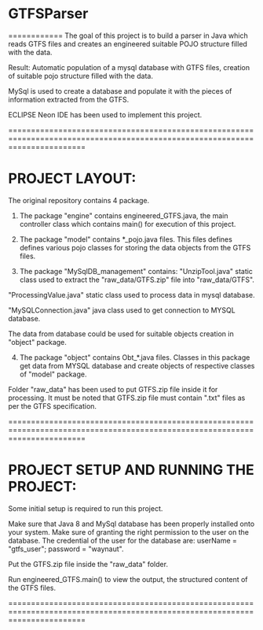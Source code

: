 # GTFSParser
============
The goal of this project is to build a parser in Java which reads GTFS files and creates an engineered suitable POJO structure filled with the data.

Result: Automatic population of a mysql database with GTFS files, creation of suitable pojo structure filled with the data.

MySql is used to create a database and populate it with the pieces of information extracted from the GTFS.

ECLIPSE Neon IDE has been used to implement this project.

=============================================================================================================================

PROJECT LAYOUT:
===============
The original repository  contains 4 package.

1) The package "engine" contains engineered_GTFS.java, the main controller class which contains main() 
for execution of this project.

2) The package "model" contains *_pojo.java files.
This files defines defines various pojo classes for storing the data objects from the GTFS files.

3) The package "MySqlDB_management" contains:
"UnzipTool.java" static class used to extract the "raw_data/GTFS.zip" file into "raw_data/GTFS".

"ProcessingValue.java" static class used to process data in mysql database. 

"MySQLConnection.java" java class used to get connection to MYSQL database.

The data from database could be used for suitable objects creation in "object" package.

4) The package "object" contains Obt_*.java files.
Classes in this package get data from MYSQL database and create objects of respective classes of "model" package.


Folder "raw_data" has been used to put GTFS.zip file inside it for processing. It must be noted that GTFS.zip file must contain ".txt" files as per the GTFS specification.

=============================================================================================================================

PROJECT SETUP AND RUNNING THE PROJECT:
======================================
Some initial setup is required to run this project.

Make sure that Java 8 and MySql database has been properly installed onto your system. 
Make sure of granting the right permission to the user on the database.
The credential of the user for the database are:	userName = "gtfs_user";	password = "waynaut".

Put the GTFS.zip file inside the "raw_data" folder.

Run engineered_GTFS.main() to view the output, the structured content of the GTFS files.

=============================================================================================================================
